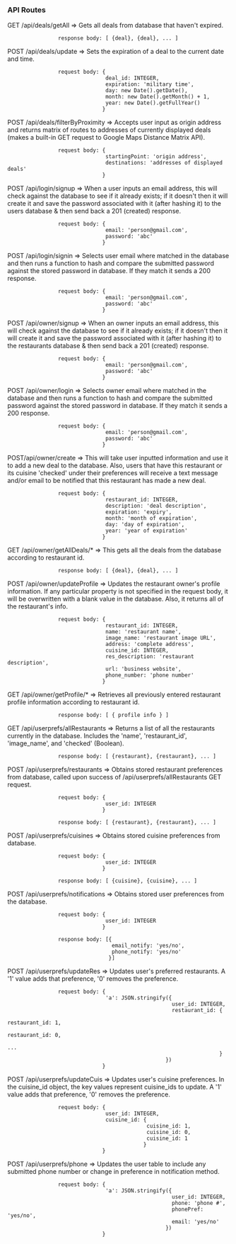### API Routes

GET /api/deals/getAll => Gets all deals from database that haven't expired.

                    response body: [ {deal}, {deal}, ... ]

POST /api/deals/update => Sets the expiration of a deal to the current date and time.

                    request body: {
                              	   deal_id: INTEGER,
                                   expiration: 'military time',
                                   day: new Date().getDate(),
                                   month: new Date().getMonth() + 1,
                                   year: new Date().getFullYear()
                              	  }

POST /api/deals/filterByProximity => Accepts user input as origin address and returns matrix of 
                                     routes to addresses of currently displayed deals (makes a built-in GET request to Google Maps Distance Matrix API).

                    request body: {
                                   startingPoint: 'origin address',
                                   destinations: 'addresses of displayed deals'
                                  }

POST /api/login/signup => When a user inputs an email address, this will check against the 
                          database to see if it already exists; if it doesn't then it will create it and save the password associated with it (after hashing it) to the users database & then send back a 201 (created) response.

                    request body: {
                                   email: 'person@gmail.com',
                                   password: 'abc'
                                  }

POST /api/login/signin => Selects user email where matched in the database and then runs a 
                          function to hash and compare the submitted password against the stored password in database. If they match it sends a 200 response.

                    request body: {
                                   email: 'person@gmail.com',
                                   password: 'abc'
                                  }

POST /api/owner/signup => When an owner inputs an email address, this will check against the 
                          database to see if it already exists; if it doesn't then it will create it and save the password associated with it (after hashing it) to the restaurants database & then send back a 201 (created) response.

                    request body: {
                                   email: 'person@gmail.com',
                                   password: 'abc'
                                  }

POST /api/owner/login => Selects owner email where matched in the database and then runs a 
                         function to hash and compare the submitted password against the stored password in database. If they match it sends a 200 response.

                    request body: {
                                   email: 'person@gmail.com',
                                   password: 'abc'
                                  }

POST/api/owner/create => This will take user inputted information and use it to add a new deal to 
                         the database. Also, users that have this restaurant or its cuisine 'checked' under their preferences will receive a text message and/or email to be notified that this restaurant has made a new deal.

                    request body: { 
                                   restaurant_id: INTEGER, 
                                   description: 'deal description',
                                   expiration: 'expiry',
                                   month: 'month of expiration',
                                   day: 'day of expiration',
                                   year: 'year of expiration'
                                  }

GET /api/owner/getAllDeals/* => This gets all the deals from the database according to restaurant 
                                id.

                    response body: [ {deal}, {deal}, ... ]

POST /api/owner/updateProfile => Updates the restaurant owner's profile information. If any 
                                 particular property is not specified in the request body, it will be overwritten with a blank value in the database. Also, it returns all of the restaurant's info.

                    request body: {
                                   restaurant_id: INTEGER,
                                   name: 'restaurant name',
                                   image_name: 'restaurant image URL',
                                   address: 'complete address',
                                   cuisine_id: INTEGER,
                                   res_description: 'restaurant description',
                                   url: 'business website',
                                   phone_number: 'phone number'
                                  }

GET /api/owner/getProfile/* => Retrieves all previously entered restaurant profile information 
                               according to restaurant id.

                    response body: [ { profile info } ]

GET /api/userprefs/allRestaurants => Returns a list of all the restaurants currently in the 
                                     database. Includes the 'name', 'restaurant_id', 'image_name', and 'checked' (Boolean).

                    response body: [ {restaurant}, {restaurant}, ... ]

POST /api/userprefs/restaurants => Obtains stored restaurant preferences from database, called 
                                   upon success of /api/userprefs/allRestaurants GET request.

                    request body: {
                                   user_id: INTEGER
                                  }

                    response body: [ {restaurant}, {restaurant}, ... ]

POST /api/userprefs/cuisines => Obtains stored cuisine preferences from database.

                    request body: {
                                   user_id: INTEGER
                                  }

                    response body: [ {cuisine}, {cuisine}, ... ]

POST /api/userprefs/notifications => Obtains stored user preferences from the database.

                    request body: {
                                   user_id: INTEGER
                                  }

                    response body: [{
                                     email_notify: 'yes/no',
                                     phone_notify: 'yes/no'
                                    }]

POST /api/userprefs/updateRes => Updates user's preferred restaurants. A '1' value adds that 
                                 preference, '0' removes the preference.

                    request body: {
                                   'a': JSON.stringify({ 
                                                        user_id: INTEGER, 
                                                        restaurant_id: {
                                                                        restaurant_id: 1,
                                                                        restaurant_id: 0,
                                                                        ...
                                                                       }
                                                      })
                                  }

POST /api/userprefs/updateCuis => Updates user's cuisine preferences. In the cuisine_id object, 
                                  the key values represent cuisine_ids to update. A '1' value adds that preference, '0' removes the preference.

                    request body: {
                                   user_id: INTEGER,
                                   cuisine_id: {
                                                cuisine_id: 1,
                                                cuisine_id: 0,
                                                cuisine_id: 1
                                               }
                                  }

POST /api/userprefs/phone => Updates the user table to include any submitted phone number or 
                             change in preference in notification method.

                    request body: {
                                   'a': JSON.stringify({ 
                                                        user_id: INTEGER, 
                                                        phone: 'phone #', 
                                                        phonePref: 'yes/no', 
                                                        email: 'yes/no'
                                                      })
                                  }

